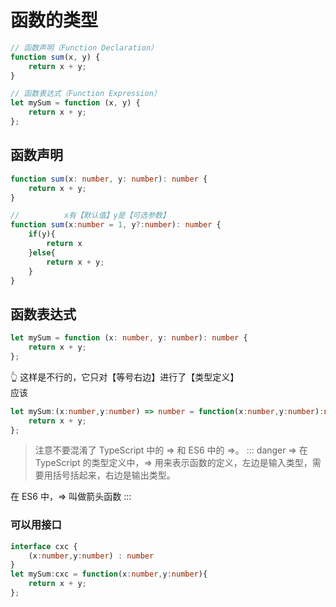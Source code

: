 # 函数的类型

```ts
// 函数声明（Function Declaration）
function sum(x, y) {
    return x + y;
}

// 函数表达式（Function Expression）
let mySum = function (x, y) {
    return x + y;
};
```

## 函数声明
```ts
function sum(x: number, y: number): number {
    return x + y;
}

//          x有【默认值】y是【可选参数】
function sum(x:number = 1, y?:number): number {
    if(y){
        return x
    }else{
        return x + y;
    }
}
```

## 函数表达式
```ts
let mySum = function (x: number, y: number): number {
    return x + y;
};
```
👆 这样是不行的，它只对【等号右边】进行了【类型定义】  
应该  
```ts
let mySum:(x:number,y:number) => number = function(x:number,y:number):number{
    return x + y;
};
```
> 注意不要混淆了 TypeScript 中的 => 和 ES6 中的 =>。
::: danger =>
在 TypeScript 的类型定义中，=> 用来表示函数的定义，左边是输入类型，需要用括号括起来，右边是输出类型。

在 ES6 中，=> 叫做箭头函数
:::
### 可以用接口
```ts
interface cxc {
    (x:number,y:number) : number
}
let mySum:cxc = function(x:number,y:number){
    return x + y;
};
```